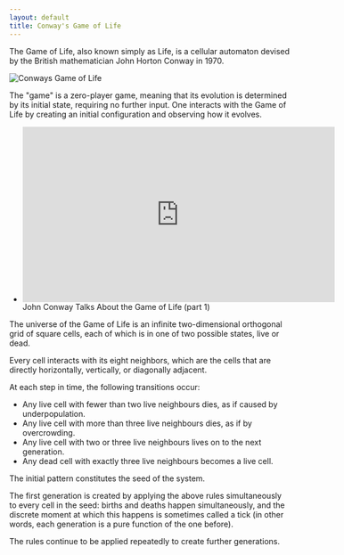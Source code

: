 ```yaml
---
layout: default
title: Conway's Game of Life
---
```


The Game of Life, also known simply as Life, is a cellular automaton devised by the British mathematician John Horton Conway in 1970.

![Conways Game of Life](/images/Gospers_glider_gun.gif)

The "game" is a zero-player game, meaning that its evolution is determined by its initial state, requiring no further input. One interacts with the Game of Life by creating an initial configuration and observing how it evolves.

<ul class="video-list">
<li class="video">
<iframe width="560" height="315" src="https://www.youtube.com/embed/FdMzngWchDk" frameborder="0" allow="accelerometer; autoplay; encrypted-media; gyroscope; picture-in-picture" allowfullscreen></iframe>
<div class="title">John Conway Talks About the Game of Life (part 1)</div>
</li>
</ul>

The universe of the Game of Life is an infinite two-dimensional orthogonal grid of square cells, each of which is in one of two possible states, live or dead. 

Every cell interacts with its eight neighbors, which are the cells that are directly horizontally, vertically, or diagonally adjacent.

At each step in time, the following transitions occur:

* Any live cell with fewer than two live neighbours dies, as if caused by underpopulation.
* Any live cell with more than three live neighbours dies, as if by overcrowding.
* Any live cell with two or three live neighbours lives on to the next generation.
* Any dead cell with exactly three live neighbours becomes a live cell.

The initial pattern constitutes the seed of the system.

The first generation is created by applying the above rules simultaneously to every cell in the seed: births and deaths happen simultaneously, and the discrete moment at which this happens is sometimes called a tick (in other words, each generation is a pure function of the one before). 

The rules continue to be applied repeatedly to create further generations.
